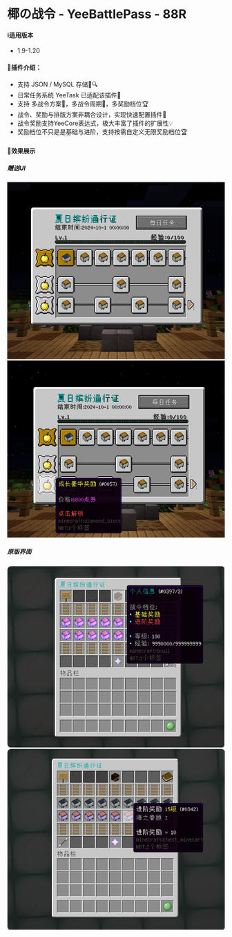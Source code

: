 # 椰の战令 - YeeBattlePass - 88R

#### ℹ️适用版本

- 1.9-1.20

#### 🔧插件介绍：

- 支持 JSON / MySQL 存储📁🔍
- 日常任务系统 YeeTask 已适配该插件📜
- 支持 多战令方案🎯，多战令周期📅，多奖励档位🏆
- 战令、奖励与排版方案非耦合设计，实现快速配置插件🚀
- 战令奖励支持YeeCore表达式，极大丰富了插件的扩展性💡
- 奖励档位不只是是基础与进阶，支持按需自定义无限奖励档位🏆

#### 🎉效果展示

##### 赠送UI

![img.png](img/img.png)
![img_1.png](img/img_1.png)

##### 原版界面

![img_2.png](img/img_2.png)
![img_3.png](img/img_3.png)
